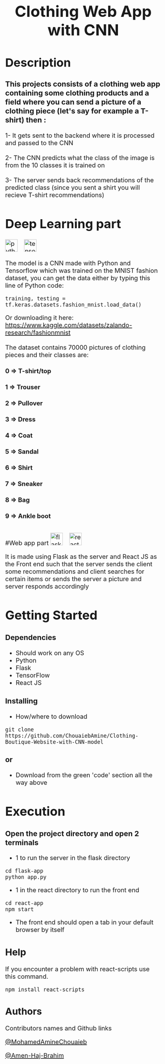 <span style="font-size:20px;">

<div style="font-size:25px;" align="center"> 

# Clothing Web App with CNN 
</div>

##
<div style="font-size:25px;">

## Description

 </div>


 ### This projects consists of a clothing web app containing some clothing products and a field where you can send a picture of a clothing piece (let's say for example a T-shirt) then : 

 1- It gets sent to the backend where it is processed and passed to the CNN
<br> <br>
 2- The CNN predicts what the class of the image is from the 10 classes it is trained on 
<br> <br>
 3- The server sends back recommendations of the predicted class (since you sent a shirt you will recieve T-shirt recommendations)
 <br>

##

# Deep Learning part
<img src="https://skillicons.dev/icons?i=py" height="40" alt="python logo"  />
<img width="10" />
<img src="https://skillicons.dev/icons?i=tensorflow" height="40" alt="tensorflow logo"  />
<img width="10" />

The model is a CNN made with Python and Tensorflow which was trained on the MNIST fashion dataset, you can get the data either by typing this line of Python code:
<br>

```
training, testing = tf.keras.datasets.fashion_mnist.load_data()
```
Or downloading it here:
<br>
https://www.kaggle.com/datasets/zalando-research/fashionmnist
<br>
<br>
The dataset contains 70000 pictures of clothing pieces and their classes are:

#### 0 => T-shirt/top
#### 1 => Trouser
#### 2 => Pullover
#### 3 => Dress
#### 4 => Coat
#### 5 => Sandal
#### 6 => Shirt
#### 7 => Sneaker
#### 8 => Bag
#### 9 => Ankle boot
##
#Web app part
<img src="https://skillicons.dev/icons?i=flask" height="40" alt="flask logo"  />
<img width="10" />
<img src="https://skillicons.dev/icons?i=react" height="40" alt="react logo"  />
<img width="10" />

It is made using Flask as the server and React JS as the Front end such that the server sends the client some recommendations and client searches for certain items or sends the server a picture and server responds accordingly
##
# Getting Started
### Dependencies

* Should work on any OS
* Python 
* Flask
* TensorFlow
* React JS

### Installing


* How/where to download

```
git clone https://github.com/ChouaiebAmine/Clothing-Boutique-Website-with-CNN-model
```
### or
* Download from the green 'code' section all the way above
##
# Execution
### Open the project directory and open 2 terminals 
* 1 to run the server in the flask directory
```
cd flask-app
python app.py
```
* 1 in the react directory to run the front end
```
cd react-app
npm start
```
- The front end should open a tab in your default browser by itself
##
## Help
If you encounter a problem with  react-scripts use this command.
```
npm install react-scripts
```
##
## Authors
Contributors names and Github links

[@MohamedAmineChouaieb](https://github.com/ChouaiebAmine)

[@Amen-Haj-Brahim](https://github.com/Amen-Haj-Brahim)
</span>
##